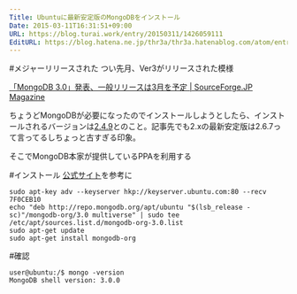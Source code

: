```yaml
---
Title: Ubuntuに最新安定版のMongoDBをインストール
Date: 2015-03-11T16:31:51+09:00
URL: https://blog.turai.work/entry/20150311/1426059111
EditURL: https://blog.hatena.ne.jp/thr3a/thr3a.hatenablog.com/atom/entry/8454420450087781135
---
```


#メジャーリリースされた
つい先月、Ver3がリリースされた模様

[「MongoDB 3.0」発表、一般リリースは3月を予定 | SourceForge.JP Magazine](http://sourceforge.jp/magazine/15/02/05/064700)

ちょうどMongoDBが必要になったのでインストールしようとしたら、インストールされるバージョンは[2.4.9](http://packages.ubuntu.com/ja/source/trusty/mongodb)とのこと。記事先でも2.xの最新安定版は2.6.7って言ってるしちょっと古すぎる印象。

そこでMongoDB本家が提供しているPPAを利用する

#インストール
[公式サイト](http://docs.mongodb.org/manual/tutorial/install-mongodb-on-ubuntu/)を参考に

```
sudo apt-key adv --keyserver hkp://keyserver.ubuntu.com:80 --recv 7F0CEB10
echo "deb http://repo.mongodb.org/apt/ubuntu "$(lsb_release -sc)"/mongodb-org/3.0 multiverse" | sudo tee /etc/apt/sources.list.d/mongodb-org-3.0.list
sudo apt-get update
sudo apt-get install mongodb-org
```

#確認
```
user@ubuntu:/$ mongo -version
MongoDB shell version: 3.0.0
```
